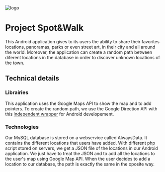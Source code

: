 
  <img alt="logo" src="../..//tree/master/img/logo_appli.png">



# Project Spot&Walk

This Android application gives to its users the ability to share their favorites locations, panoramas, parks or even street art, in their city and all around the world. Moreover, the application can create a random path between diferent locations in the database in order to discover unknown locations of the town.

## Technical details

### Librairies

This application uses the Google Maps API to show the map and to add pointers. To create the random path, we use the Google Direction API with this [independent wrapper](https://github.com/akexorcist/Android-GoogleDirectionLibrary) for Android developement.

### Technologies

Our MySQL database is stored on a webservice called AlwaysData. It contains the different locations that users have added. With different php script stored on servers, we get a JSON file of the locations in our Android application. We just have to treat the JSON and to add all the locations to the user's map using Google Map API. When the user decides to add a location to our database, the path is exactly the same in the oposite way.

